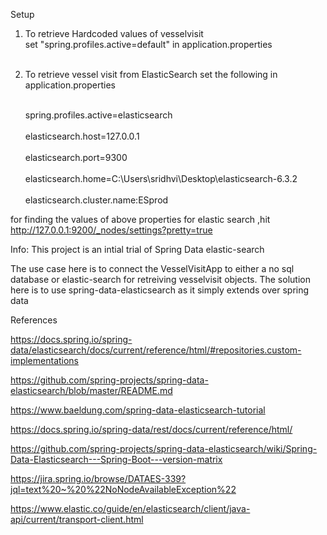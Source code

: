 
Setup

1) To retrieve Hardcoded values of vesselvisit 
     <br>set "spring.profiles.active=default" in application.properties</br> <br/>   

2) To retrieve vessel visit from ElasticSearch set the following in application.properties
     
     <br>spring.profiles.active=elasticsearch</br>
     <br>elasticsearch.host=127.0.0.1</br>
     <br>elasticsearch.port=9300</br>
     <br>elasticsearch.home=C:\Users\sridhvi\Desktop\elasticsearch-6.3.2</br>
     <br>elasticsearch.cluster.name:ESprod</br>
        
     

for finding the values of above properties for elastic search ,hit
http://127.0.0.1:9200/_nodes/settings?pretty=true

Info:
This project is an intial trial of Spring Data elastic-search

The use case here is to connect the VesselVisitApp to either a no sql database or elastic-search for retreiving vesselvisit objects.
The solution here is to use spring-data-elasticsearch as it simply extends over spring data




References 

https://docs.spring.io/spring-data/elasticsearch/docs/current/reference/html/#repositories.custom-implementations

https://github.com/spring-projects/spring-data-elasticsearch/blob/master/README.md

https://www.baeldung.com/spring-data-elasticsearch-tutorial

https://docs.spring.io/spring-data/rest/docs/current/reference/html/

https://github.com/spring-projects/spring-data-elasticsearch/wiki/Spring-Data-Elasticsearch---Spring-Boot---version-matrix

https://jira.spring.io/browse/DATAES-339?jql=text%20~%20%22NoNodeAvailableException%22

https://www.elastic.co/guide/en/elasticsearch/client/java-api/current/transport-client.html